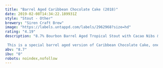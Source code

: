 ```yaml
---
title: "Barrel Aged Caribbean Chocolate Cake (2018)"
date: 2019-02-08T14:34:22.189931Z
style: "Stout - Other"
brewery: "Siren Craft Brew"
image: "https://labels.untappd.com/labels/2962968?size=hd"
rating: "4.19"
description: "8.7% Bourbon Barrel Aged Tropical Stout with Cacao Nibs & Cypress Wood  This is a special barrel aged version of Caribbean Chocolate Cake, one of our all-time favourite beers brewed in collaboration with Cigar City Brewing. Our dense, rich and luxurious stout has been ageing in a selection of bourbon barrels, picking up delicious vanilla, whiskey and wood character."
abv: "8.7"
ibu: "0"
robots: noindex,nofollow
---
```

